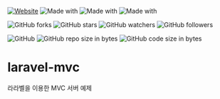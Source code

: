 [![Website](https://img.shields.io/website-up-down-green-red/http/shields.io.svg?label=elky-essay)](https://elky84.github.io)
![Made with](https://img.shields.io/badge/made%20with-PHP-brightgreen.svg)
![Made with](https://img.shields.io/badge/made%20with-Laravel-blue.svg)
![Made with](https://img.shields.io/badge/made%20with-MySQL-red.svg)

![GitHub forks](https://img.shields.io/github/forks/elky84/laravel-mvc.svg?style=social&label=Fork)
![GitHub stars](https://img.shields.io/github/stars/elky84/laravel-mvc.svg?style=social&label=Stars)
![GitHub watchers](https://img.shields.io/github/watchers/elky84/laravel-mvc.svg?style=social&label=Watch)
![GitHub followers](https://img.shields.io/github/followers/elky84.svg?style=social&label=Follow)

![GitHub](https://img.shields.io/github/license/mashape/apistatus.svg)
![GitHub repo size in bytes](https://img.shields.io/github/repo-size/elky84/laravel-mvc.svg)
![GitHub code size in bytes](https://img.shields.io/github/languages/code-size/elky84/laravel-mvc.svg)

# laravel-mvc

라라벨을 이용한 MVC 서버 예제